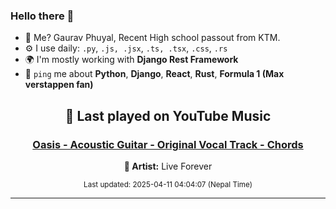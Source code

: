 ### Hello there 👋
- 💨 Me? Gaurav Phuyal, Recent High school passout from KTM.
- ⚙️ I use daily: `.py`, `.js, .jsx`, `.ts, .tsx`, `.css`, `.rs`
- 🌍 I'm mostly working with **Django Rest Framework**
- 💬 `ping` me about **Python**, **Django**, **React**, **Rust**, **Formula 1 (Max verstappen fan)**
<!-- YOUTUBE-MUSIC-START -->
<div align='center'>

## 🎵 Last played on YouTube Music

### [Oasis - Acoustic Guitar - Original Vocal Track - Chords](https://www.youtube.com/results?search_query=Live%20Forever%20Oasis%20-%20Acoustic%20Guitar%20-%20Original%20Vocal%20Track%20-%20Chords)

**🎤 Artist:** Live Forever

<sub>Last updated: 2025-04-11 04:04:07 (Nepal Time)</sub>

</div>

<!-- YOUTUBE-MUSIC-END -->
<hr>

